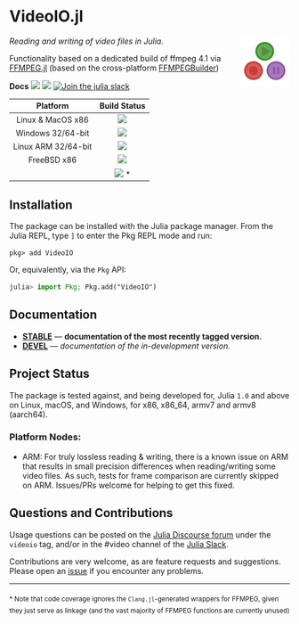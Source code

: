 
# VideoIO.jl
<img align="right" width="90" src="docs/src/assets/logo.png">

*Reading and writing of video files in Julia.*

Functionality based on a dedicated build of ffmpeg 4.1 via [FFMPEG.jl](https://github.com/JuliaIO/FFMPEG.jl) (based on the cross-platform [FFMPEGBuilder](https://github.com/JuliaIO/FFMPEGBuilder))

**Docs** 
[![][docs-stable-img]][docs-stable-url] [![][docs-dev-img]][docs-dev-url] [![Join the julia slack](https://img.shields.io/badge/chat-slack%23video-yellow.svg)](https://slackinvite.julialang.org)

| **Platform**                                                               | **Build Status**                                                                                |
|:-------------------------------------------------------------------------------:|:-----------------------------------------------------------------------------------------------:|
| Linux & MacOS x86 | [![][travis-img]][travis-url] |
| Windows 32/64-bit | [![][appveyor-img]][appveyor-url] |
| Linux ARM 32/64-bit | [![][drone-img]][drone-url] | 
| FreeBSD x86 | [![][cirrus-img]][cirrus-url] |
|  | [![][codecov-img]][codecov-url] * |

## Installation

The package can be installed with the Julia package manager.
From the Julia REPL, type `]` to enter the Pkg REPL mode and run:

```
pkg> add VideoIO
```

Or, equivalently, via the `Pkg` API:

```julia
julia> import Pkg; Pkg.add("VideoIO")
```

## Documentation

- [**STABLE**][docs-stable-url] &mdash; **documentation of the most recently tagged version.**
- [**DEVEL**][docs-dev-url] &mdash; *documentation of the in-development version.*

## Project Status

The package is tested against, and being developed for, Julia `1.0` and above on Linux, macOS, and Windows, for x86, x86_64, armv7 and armv8 (aarch64).

### Platform Nodes: 

- ARM: For truly lossless reading & writing, there is a known issue on ARM that results in small precision differences when reading/writing some video files. As such, tests for frame comparison are currently skipped on ARM. Issues/PRs welcome for helping to get this fixed.

## Questions and Contributions

Usage questions can be posted on the [Julia Discourse forum][discourse-tag-url] under the `videoio` tag, and/or in the #video channel of the [Julia Slack](https://julialang.org/community/).

Contributions are very welcome, as are feature requests and suggestions. Please open an [issue][issues-url] if you encounter any problems.

[discourse-tag-url]: https://discourse.julialang.org/tags/videoio

[docs-dev-img]: https://img.shields.io/badge/docs-dev-blue.svg
[docs-dev-url]: https://juliaio.github.io/VideoIO.jl/latest

[docs-stable-img]: https://img.shields.io/badge/docs-stable-blue.svg
[docs-stable-url]: https://juliaio.github.io/VideoIO.jl/stable

[travis-img]: https://travis-ci.org/JuliaIO/VideoIO.jl.svg?branch=master
[travis-url]: https://travis-ci.org/JuliaIO/VideoIO.jl

[appveyor-img]: https://ci.appveyor.com/api/projects/status/c1nc5aavymq76xun?svg=true
[appveyor-url]: https://ci.appveyor.com/project/JuliaIO/videoio-jl

[drone-img]: https://cloud.drone.io/api/badges/JuliaIO/VideoIO.jl/status.svg
[drone-url]: https://cloud.drone.io/JuliaIO/VideoIO.jl

[cirrus-img]: https://api.cirrus-ci.com/github/JuliaIO/VideoIO.jl.svg
[cirrus-url]: https://cirrus-ci.com/github/JuliaIO/VideoIO.jl

[codecov-img]: https://codecov.io/gh/JuliaIO/VideoIO.jl/branch/master/graph/badge.svg
[codecov-url]: https://codecov.io/gh/JuliaIO/VideoIO.jl

[issues-url]: https://github.com/JuliaIO/VideoIO.jl/issues

____

<sub>* Note that code coverage ignores the `Clang.jl`-generated wrappers for FFMPEG, given they just serve as linkage (and the vast majority of FFMPEG functions are currently unused)</sub>
